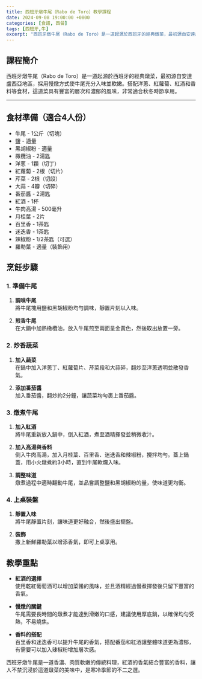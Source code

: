 ```yaml
---
title: 西班牙燉牛尾（Rabo de Toro）教學課程
date: 2024-09-08 19:00:00 +0800
categories: [食譜, 西餐]
tags: [西班牙,牛] 
excerpt: "西班牙燉牛尾（Rabo de Toro）是一道起源於西班牙的經典燉菜，最初源自安達盧西亞地區，採用慢燉方式使牛尾充分入味並軟嫩。搭配洋蔥、紅蘿蔔、紅酒和香料等食材，這道菜具有豐富的層次和濃郁的風味，非常適合秋冬時節享用"
---
```


## 課程簡介  
西班牙燉牛尾（Rabo de Toro）是一道起源於西班牙的經典燉菜，最初源自安達盧西亞地區，採用慢燉方式使牛尾充分入味並軟嫩。搭配洋蔥、紅蘿蔔、紅酒和香料等食材，這道菜具有豐富的層次和濃郁的風味，非常適合秋冬時節享用。

---

## 食材準備（適合4人份）

- 牛尾 - 1公斤（切塊）
- 鹽 - 適量
- 黑胡椒粉 - 適量
- 橄欖油 - 2湯匙
- 洋蔥 - 1顆（切丁）
- 紅蘿蔔 - 2根（切片）
- 芹菜 - 2根（切段）
- 大蒜 - 4瓣（切碎）
- 番茄醬 - 2湯匙
- 紅酒 - 1杯
- 牛肉高湯 - 500毫升
- 月桂葉 - 2片
- 百里香 - 1茶匙
- 迷迭香 - 1茶匙
- 辣椒粉 - 1/2茶匙（可選）
- 羅勒葉 - 適量（裝飾用）
  
## 烹飪步驟

### 1. **準備牛尾**

1. **調味牛尾**  
   將牛尾塊用鹽和黑胡椒粉均勻調味，靜置片刻以入味。

2. **煎香牛尾**  
   在大鍋中加熱橄欖油，放入牛尾煎至兩面呈金黃色，然後取出放置一旁。

### 2. **炒香蔬菜**

1. **加入蔬菜**  
   在鍋中加入洋蔥丁、紅蘿蔔片、芹菜段和大蒜碎，翻炒至洋蔥透明並散發香氣。

2. **添加番茄醬**  
   加入番茄醬，翻炒約2分鐘，讓蔬菜均勻裹上番茄醬。

### 3. **燉煮牛尾**

1. **加入紅酒**  
   將牛尾重新放入鍋中，倒入紅酒，煮至酒精揮發並稍微收汁。

2. **加入高湯與香料**  
   倒入牛肉高湯，加入月桂葉、百里香、迷迭香和辣椒粉，攪拌均勻。蓋上鍋蓋，用小火燉煮約3小時，直到牛尾軟爛入味。

3. **調整味道**  
   燉煮過程中適時翻動牛尾，並品嘗調整鹽和黑胡椒粉的量，使味道更均衡。

### 4. **上桌裝盤**

1. **靜置入味**  
   將牛尾靜置片刻，讓味道更好融合，然後盛出擺盤。

2. **裝飾**  
   撒上新鮮羅勒葉以增添香氣，即可上桌享用。

## 教學重點

- **紅酒的選擇**  
  使用乾紅葡萄酒可以增加菜餚的風味，並且酒精經過慢煮揮發後只留下豐富的香氣。

- **慢燉的關鍵**  
  牛尾需要長時間的燉煮才能達到滑嫩的口感，建議使用厚底鍋，以確保均勻受熱，不易燒焦。

- **香料的搭配**  
  百里香和迷迭香可以提升牛尾的香氣，搭配番茄和紅酒讓整體味道更為濃郁，有需要可以加入辣椒粉增加層次感。

西班牙燉牛尾是一道香濃、肉質軟嫩的傳統料理，紅酒的香氣結合豐富的香料，讓人不禁沉浸於這道燉菜的美味中，是寒冷季節的不二之選。
